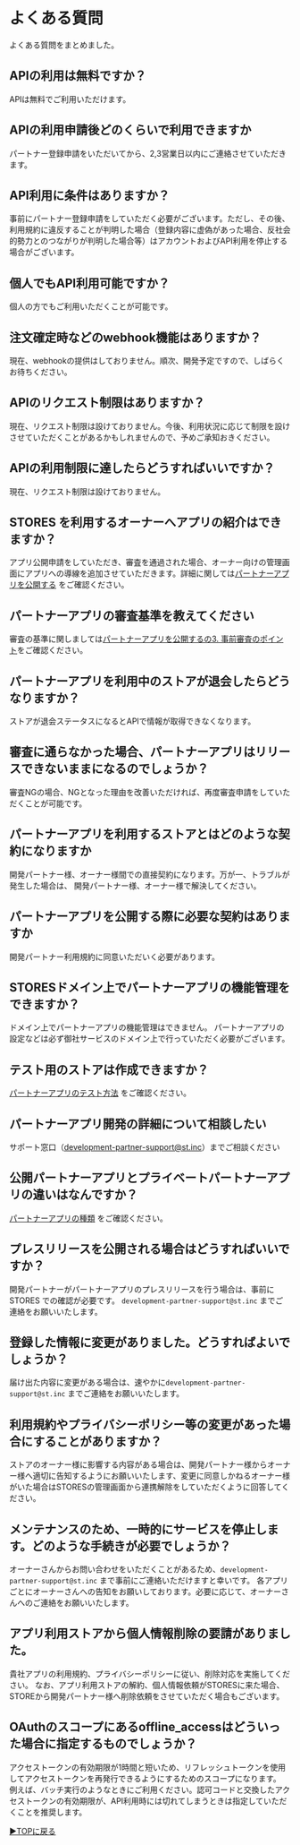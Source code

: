 # よくある質問
よくある質問をまとめました。  


## APIの利用は無料ですか？

APIは無料でご利用いただけます。 

## APIの利用申請後どのくらいで利用できますか

パートナー登録申請をいただいてから、2,3営業日以内にご連絡させていただきます。 

## API利用に条件はありますか？
事前にパートナー登録申請をしていただく必要がございます。ただし、その後、利用規約に違反することが判明した場合（登録内容に虚偽があった場合、反社会的勢力とのつながりが判明した場合等）はアカウントおよびAPI利用を停止する場合がございます。 

## 個人でもAPI利用可能ですか？
個人の方でもご利用いただくことが可能です。 

## 注文確定時などのwebhook機能はありますか？
現在、webhookの提供はしておりません。順次、開発予定ですので、しばらくお待ちください。

## APIのリクエスト制限はありますか？

現在、リクエスト制限は設けておりません。今後、利用状況に応じて制限を設けさせていただくことがあるかもしれませんので、予めご承知おきください。 

## APIの利用制限に達したらどうすればいいですか？ 
現在、リクエスト制限は設けておりません。 

## STORES を利用するオーナーへアプリの紹介はできますか？ 
アプリ公開申請をしていただき、審査を通過された場合、オーナー向けの管理画面にアプリへの導線を追加させていただきます。詳細に関しては[パートナーアプリを公開する](/partner-app-review.md) をご確認ください。

## パートナーアプリの審査基準を教えてください 
審査の基準に関しましては[パートナーアプリを公開するの3. 事前審査のポイント](https://github.com/heyinc/development-partner-docs/blob/master/partner-app-review.md#3-%E4%BA%8B%E5%89%8D%E5%AF%A9%E6%9F%BB%E3%81%AE%E3%83%9D%E3%82%A4%E3%83%B3%E3%83%88)をご確認ください。

## パートナーアプリを利用中のストアが退会したらどうなりますか？
ストアが退会ステータスになるとAPIで情報が取得できなくなります。  

## 審査に通らなかった場合、パートナーアプリはリリースできないままになるのでしょうか？ 
審査NGの場合、NGとなった理由を改善いただければ、再度審査申請をしていただくことが可能です。 

## パートナーアプリを利用するストアとはどのような契約になりますか 
開発パートナー様、オーナー様間での直接契約になります。万が一、トラブルが発生した場合は、 開発パートナー様、オーナー様で解決してください。

## パートナーアプリを公開する際に必要な契約はありますか 
開発パートナー利用規約に同意いただいく必要があります。  

## STORESドメイン上でパートナーアプリの機能管理をできますか？ 
ドメイン上でパートナーアプリの機能管理はできません。 パートナーアプリの設定などは必ず御社サービスのドメイン上で行っていただく必要がございます。 

## テスト用のストアは作成できますか？ 
[パートナーアプリのテスト方法](https://github.com/heyinc/development-partner-docs/blob/master/partner-app.md#%E3%83%91%E3%83%BC%E3%83%88%E3%83%8A%E3%83%BC%E3%82%A2%E3%83%97%E3%83%AA%E3%81%AE%E3%83%86%E3%82%B9%E3%83%88%E6%96%B9%E6%B3%95) をご確認ください。

## パートナーアプリ開発の詳細について相談したい 
サポート窓口（development-partner-support@st.inc）までご相談ください 

## 公開パートナーアプリとプライベートパートナーアプリの違いはなんですか？ 
[パートナーアプリの種類](https://github.com/heyinc/development-partner-docs/blob/master/partner-app.md#%E3%83%91%E3%83%BC%E3%83%88%E3%83%8A%E3%83%BC%E3%82%A2%E3%83%97%E3%83%AA%E3%81%AE%E7%A8%AE%E9%A1%9E) をご確認ください。

## プレスリリースを公開される場合はどうすればいいですか？ 
開発パートナーがパートナーアプリのプレスリリースを行う場合は、事前に STORES での確認が必要です。 `development-partner-support@st.inc` までご連絡をお願いいたします。 

## 登録した情報に変更がありました。どうすればよいでしょうか？ 
届け出た内容に変更がある場合は、速やかに`development-partner-support@st.inc` までご連絡をお願いいたします。

## 利用規約やプライバシーポリシー等の変更があった場合にすることがありますか？ 
ストアのオーナー様に影響する内容がある場合は、開発パートナー様からオーナー様へ適切に告知するようにお願いいたします、変更に同意しかねるオーナー様がいた場合はSTORESの管理画面から連携解除をしていただくように回答してください。

## メンテナンスのため、一時的にサービスを停止します。どのような手続きが必要でしょうか？

 オーナーさんからお問い合わせをいただくことがあるため、`development-partner-support@st.inc` まで事前にご連絡いただけますと幸いです。
 各アプリごとにオーナーさんへの告知をお願いしております。必要に応じて、オーナーさんへのご連絡をお願いいたします。

## アプリ利用ストアから個人情報削除の要請がありました。

貴社アプリの利用規約、プライバシーポリシーに従い、削除対応を実施してください。
なお、アプリ利用ストアの解約、個人情報依頼がSTORESに来た場合、STOREから開発パートナー様へ削除依頼をさせていただく場合もございます。


## OAuthのスコープにあるoffline_accessはどういった場合に指定するものでしょうか？

アクセストークンの有効期限が1時間と短いため、リフレッシュトークンを使用してアクセストークンを再発行できるようにするためのスコープになります。
例えば、バッチ実行のようなときにご利用ください。認可コードと交換したアクセストークンの有効期限が、API利用時には切れてしまうときは指定していただくことを推奨します。


[▶︎TOPに戻る](README.md)
